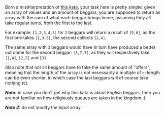 <p>Born a misinterpretation of <a href="https://www.codewars.com/kata/simple-fun-number-334-two-beggars-and-gold/" data-turbolinks="false" target="_blank">this kata</a>, your task here is pretty simple: given an array of values and an amount of beggars, you are supposed to return an array with the sum of what each beggar brings home, assuming they all take regular turns, from the first to the last.</p>
<p>For example: <code>[1,2,3,4,5]</code> for <code>2</code> beggars will return a result of <code>[9,6]</code>, as the first one takes <code>[1,3,5]</code>, the second collects <code>[2,4]</code>.</p>
<p>The same array with <code>3</code> beggars would have in turn have produced a better out come for the second beggar: <code>[5,7,3]</code>, as they will respectively take <code>[1,4]</code>, <code>[2,5]</code> and <code>[3]</code>.</p>
<p>Also note that not all beggars have to take the same amount of "offers", meaning that the length of the array is not necessarily a multiple of <code>n</code>; length can be even shorter, in which case the last beggars will of course take nothing (<code>0</code>).</p>
<p><em><strong>Note:</strong></em> in case you don't get why this kata is about <em>English</em> beggars, then you are not familiar on how religiously queues are taken in the kingdom ;)</p>
<p><em><strong>Note 2:</strong></em> do not modify the input array.</p>
